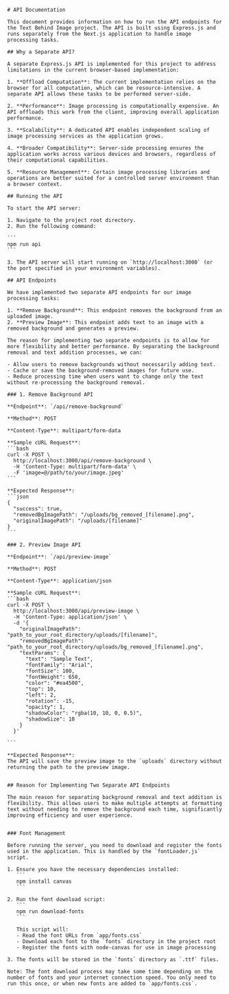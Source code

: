     # API Documentation

    This document provides information on how to run the API endpoints for the Text Behind Image project. The API is built using Express.js and runs separately from the Next.js application to handle image processing tasks.

    ## Why a Separate API?

    A separate Express.js API is implemented for this project to address limitations in the current browser-based implementation:

    1. **Offload Computation**: The current implementation relies on the browser for all computation, which can be resource-intensive. A separate API allows these tasks to be performed server-side.

    2. **Performance**: Image processing is computationally expensive. An API offloads this work from the client, improving overall application performance.

    3. **Scalability**: A dedicated API enables independent scaling of image processing services as the application grows.

    4. **Broader Compatibility**: Server-side processing ensures the application works across various devices and browsers, regardless of their computational capabilities.

    5. **Resource Management**: Certain image processing libraries and operations are better suited for a controlled server environment than a browser context.

    ## Running the API

    To start the API server:

    1. Navigate to the project root directory.
    2. Run the following command:

    ```
    npm run api
    ```

    3. The API server will start running on `http://localhost:3000` (or the port specified in your environment variables).

    ## API Endpoints

    We have implemented two separate API endpoints for our image processing tasks:

    1. **Remove Background**: This endpoint removes the background from an uploaded image.
    2. **Preview Image**: This endpoint adds text to an image with a removed background and generates a preview.

    The reason for implementing two separate endpoints is to allow for more flexibility and better performance. By separating the background removal and text addition processes, we can:

    - Allow users to remove backgrounds without necessarily adding text.
    - Cache or save the background-removed images for future use.
    - Reduce processing time when users want to change only the text without re-processing the background removal.

    ### 1. Remove Background API

    **Endpoint**: `/api/remove-background`

    **Method**: POST

    **Content-Type**: multipart/form-data

    **Sample cURL Request**:
    ```bash
    curl -X POST \
      http://localhost:3000/api/remove-background \
      -H 'Content-Type: multipart/form-data' \
      -F 'image=@/path/to/your/image.jpeg'
    ```

    **Expected Response**:
    ```json
    {
      "success": true,
      "removedBgImagePath": "/uploads/bg_removed_[filename].png",
      "originalImagePath": "/uploads/[filename]"
    }
    ```

    ### 2. Preview Image API

    **Endpoint**: `/api/preview-image`

    **Method**: POST

    **Content-Type**: application/json

    **Sample cURL Request**:
    ```bash
    curl -X POST \
      http://localhost:3000/api/preview-image \
      -H 'Content-Type: application/json' \
      -d '{
        "originalImagePath": "path_to_your_root_directory/uploads/[filename]",
        "removedBgImagePath": "path_to_your_root_directory/uploads/bg_removed_[filename].png",
        "textParams": {
          "text": "Sample Text",
          "fontFamily": "Arial",
          "fontSize": 100,
          "fontWeight": 650,
          "color": "#ea4500",
          "top": 10,
          "left": 2,
          "rotation": -15,
          "opacity": 1,
          "shadowColor": "rgba(10, 10, 0, 0.5)",
          "shadowSize": 10
        }
      }'

    ```

    **Expected Response**:
    The API will save the preview image to the `uploads` directory without returning the path to the preview image.


    ## Reason for Implementing Two Separate API Endpoints

    The main reason for separating background removal and text addition is flexibility. This allows users to make multiple attempts at formatting text without needing to remove the background each time, significantly improving efficiency and user experience.


    ### Font Management

    Before running the server, you need to download and register the fonts used in the application. This is handled by the `fontLoader.js` script.

    1. Ensure you have the necessary dependencies installed:
       ```
       npm install canvas
       ```

    2. Run the font download script:
       ```
       npm run download-fonts
       ```

       This script will:
       - Read the font URLs from `app/fonts.css`
       - Download each font to the `fonts` directory in the project root
       - Register the fonts with node-canvas for use in image processing

    3. The fonts will be stored in the `fonts` directory as `.ttf` files.

    Note: The font download process may take some time depending on the number of fonts and your internet connection speed. You only need to run this once, or when new fonts are added to `app/fonts.css`.

